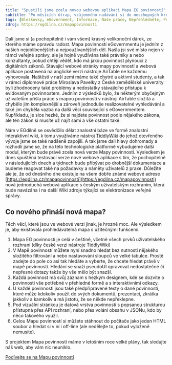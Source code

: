 ```yaml
---
title: "Spustili jsme zcela novou webovou aplikaci Mapa EG povinností"
subtitle: "Po měsících útrap, vzájemného nadávání si do neschopných kreténů a dalších interních radostí, jsme spustili zbrusu novou webovou verzi Mapy EG povinností se spoustou nových funkcpi a hlavně v češtině."
tags: [Bleskovky, eGovernment, Informace, Naše práce, Nepřehlédněte, Povedlo se, Povinnosti, Projekt Mapa povinností, Zdroje informací]
zdroj: https://egdilna.cz/mapapovinnosti
---
```


Dali jsme si (a pochopitelně i vám všem) krásný velikonoční dárek, ze kterého máme opravdu radost. Mapa   povinností eGovernmentu  je jedním z našich nejoblíbenějších a nejpoužívanějších děl. Našla jsi své místo nejen v rámci veřejné správy, ale je hojně využívána také právníky a nebo konzultanty, pokud chtějí vědět, kdo má jakou povinnost plynoucí z digitálních zákonů. Stávající webové stránky mapy povinností a webová aplikace postavená na anglické verzi nástroje AirTable ne každému vyhovovala. Naštěstí v naší zemi máme také chytré a aktivní studenty, a tak v rámci diplomové práce Miroslava Pavelky z České zemědělské univerzity byli zhodnoceny  také problémy a nedostatky stávajícího přístupu k evidovaným povinnostem. Jedním z výsledků bylo, že některým obyčejným uživatelům přišla práce s mapou povinností v nástroji AirTable  složitá a chybělo jim komplexnější a zároveň jednoduše realizovatelné vyhledávání a také jim chyběla vazba na další věci související s eGovernmentem. Kupříkladu, je sice hezké, že si najdete povinnost podle nějakého zákona, ale ten zákon si musíte už najít sami a vše ostatní také. 

Nám v EGdílně se osvědčilo dělat znalostní báze ve formě znalostní interaktivní wiki, k tomu využíváme nástroj [TiddlyWiki](https://www.tiddlywiki.com) do jehož otevřeného vývoje jsme se také nadšeně zapojili. A tak jsme dali hlavy dohromady a rozhodli jsme se, že na této technologické platformě vybudujeme další modul, kterým bude právě zcela nová verze Mapy povinností. Výsledkem je dnes spuštěná testovací verze nové webové aplikace s tím, že pochopitelně v následujících dnech a týdnech bude přibývat po drobnější dokumentace a budeme reagovat také na požadavky a náměty uživatelů z praxe. Důležité ale je, že od dnešního dne existuje na všem dobře známé webové adrese [https://egdilna.cz/mapapovinnosti](https://egdilna.cz/mapapovinnosti) nová jednoduchá webová aplikace s českým uživatelským rozhraním, která bude navázána i na další Wiki zdroje týkající se elektronizace veřejné správy.

## Co nového přináší nová mapa?

Těch věcí, které jsou ve webové verzi jinak, je hrozně moc. Ale výsledkem je, aby existovala prohledávatelná mapa s užitečnými funkcemi.

1. Mapa EG povinností je celá v češtině, včetně všech prvků uživatelského rozhraní (díky české verzi nástroje TiddlyWiki)
2. V Mapě povinností můžete nyní snadno hledat bez nutnosti nějakého složitého filtrování a nebo nastavování sloupců ve velké tabulce. Prostě zadejte do pole co asi tak hledáte a vyberte, že chcete hledat právě v mapě povinností. Hledání se snaží pseudoUI opravovat nedostatečné či nepřesné dotazy takže by vše mělo být snazší.
3. Každá povinnost má svůj záznam s hezkým designem, kde se dozvíte o povinnosti vše potřebné v přehledné formě a s interaktivními odkazy.
4. U každé povinnosti jsou také předpřipravené texty o dané povinnosti, které může kdokoliv použít do svých dokumentů, prezentací, zkrátka jakkoliv a kamkoliv a má jistotu, že se někde nepřeklepne.
1. Pod vizuální stránkou je datová vrstva povinností s popsanou strukturou přístupná přes API rozhraní, nebo přes volání obsahu v JSONu, kdo by něco takového využil.
1. Celou Mapu povinností si můžete stáhnout do počítače jako jeden HTML soubor a hledat si v ní i off-line (ale nedělejte to, pokud vyloženě nemusíte).

S projektem Mapa povinností máme v letošním roce velké plány, tak sledujte náš web, aby vám nic neuniklo.

[Podívejte se na Mapu povinností](https://egdilna.cz/mapapovinnosti)
